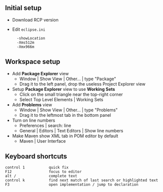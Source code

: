 Initial setup
-------------

- Download RCP version
- Edit `eclipse.ini`

        -showLocation
        -Xms512m
        -Xmx966m

Workspace setup
---------------

- Add **Package Explorer** view
    - Window | Show View | Other... | type "Package"
    - Drag it to the left panel, drop the useless Project Explorer view
- Setup **Package Explorer** view to use **Working Sets**
    - Click on the small triangle near the top-right corner
    - Select Top Level Elements | Working Sets
- Add **Problems** view
    - Window | Show View | Other... | type "Problems"
    - Drag it to the leftmost tab in the bottom panel
- Turn on line numbers
    - Preferences | search: line
    - General | Editors | Text Editors | Show line numbers
- Make Maven show XML tab in POM editor by default
    - Maven | User Interface

Keyboard shortcuts
------------------

    control 1           quick fix
    F12                 focus to editor
    alt /               complete text
    control k           find next match of last search or highlighted text
    F3                  open implementation / jump to declaration

